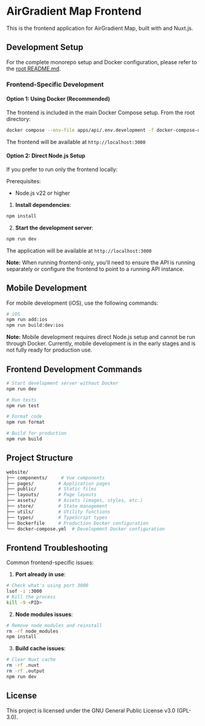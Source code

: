 # AirGradient Map Frontend

This is the frontend application for AirGradient Map, built with and Nuxt.js.

## Development Setup

For the complete monorepo setup and Docker configuration, please refer to the [root README.md](../../README.md).

### Frontend-Specific Development

#### Option 1: Using Docker (Recommended)

The frontend is included in the main Docker Compose setup. From the root directory:

```bash
docker compose --env-file apps/api/.env.development -f docker-compose-dev.yml up
```

The frontend will be available at `http://localhost:3000`

#### Option 2: Direct Node.js Setup

If you prefer to run only the frontend locally:

Prerequisites:

- Node.js v22 or higher

1. **Install dependencies**:

```bash
npm install
```

2. **Start the development server**:

```bash
npm run dev
```

The application will be available at `http://localhost:3000`

**Note:** When running frontend-only, you'll need to ensure the API is running separately or configure the frontend to point to a running API instance.

## Mobile Development

For mobile development (iOS), use the following commands:

```bash
# iOS
npm run add:ios
npm run build:dev:ios
```

**Note:** Mobile development requires direct Node.js setup and cannot be run through Docker. Currently, mobile development is in the early stages and is not fully ready for production use.

## Frontend Development Commands

```bash
# Start development server without Docker
npm run dev

# Run tests
npm run test

# Format code
npm run format

# Build for production
npm run build
```

## Project Structure

```bash
website/
├── components/     # Vue components
├── pages/         # Application pages
├── public/        # Static files
├── layouts/       # Page layouts
├── assets/        # Assets (images, styles, etc.)
├── store/         # State management
├── utils/         # Utility functions
├── types/         # TypeScript types
├── Dockerfile     # Production Docker configuration
└── docker-compose.yml  # Development Docker configuration
```

## Frontend Troubleshooting

Common frontend-specific issues:

1. **Port already in use**:

```bash
# Check what's using port 3000
lsof -i :3000
# Kill the process
kill -9 <PID>
```

2. **Node modules issues**:

```bash
# Remove node_modules and reinstall
rm -rf node_modules
npm install
```

3. **Build cache issues**:

```bash
# Clear Nuxt cache
rm -rf .nuxt
rm -rf .output
npm run dev
```

## License

This project is licensed under the GNU General Public License v3.0 (GPL-3.0).
